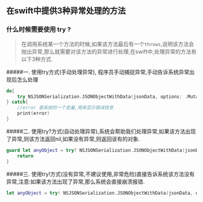 ## 在swift中提供3种异常处理的方法

### 什么时候需要使用 **try** ?
>在调用系统某一个方法的时候,如果该方法最后有一个`throws`,说明该方法会抛出异常,那么就需要对该方法的异常进行处理,在swift中,处理异常的方法有以下3种方式.


#####一. 使用try方式(手动处理异常), 程序员手动捕捉异常,手动告诉系统异常出现后怎么处理

```swift
do{
    try NSJSONSerialization.JSONObjectWithData(jsonData, options: .MutableContainers)
} catch{
    //error 是系统的一个变量,用来显示错误信息
    print(error)
}
```

#####二. 使用try?方式(自动处理异常),系统会帮助我们处理异常,如果该方法出现了异常,则该方法返回nil,如果没有异常,则返回该有的对象.


```swift
guard let anyObject = try? NSJSONSerialization.JSONObjectWithData(jsonData, options: .MutableContainers)else{ 
    return 
}
```

#####三. 使用try!方式(没有异常,不建议使用,非常危险)直接告诉系统该方法没有异常,注意:如果该方法出现了异常,那么系统会直接崩溃报错.


```swift
let anyObject = try! NSJSONSerialization.JSONObjectWithData(jsonData, options: .MutableContainers)
```







